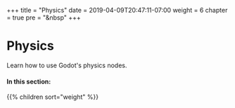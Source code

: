 +++
title = "Physics"
date = 2019-04-09T20:47:11-07:00
weight = 6
chapter = true
pre = "<i class='fas fa-atom fa-fw'></i>&nbsp"
+++

# <i class="fas fa-atom"></i> Physics

Learn how to use Godot's physics nodes.

#### In this section:

{{% children  sort="weight" %}}